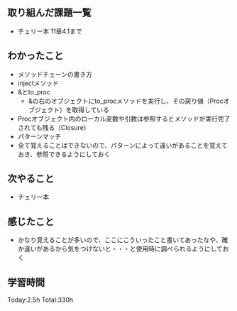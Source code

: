 ## 取り組んだ課題一覧
- チェリー本 11章4.1まで
  
## わかったこと
- メソッドチェーンの書き方
- injectメソッド
- &とto_proc
  - &の右のオブジェクトにto_procメソッドを実行し、その戻り値（Procオブジェクト）を取得している
-  Procオブジェクト内のローカル変数や引数は参照するとメソッドが実行完了されても残る（Closure）
-  パターンマッチ
  - 全て覚えることはできないので、パターンによって違いがあることを覚えておき、参照できるようにしておく  
  
## 次やること
- チェリー本

## 感じたこと
- かなり覚えることが多いので、ここにこういったこと書いてあったなや、確か違いがあるから気をつけないと・・・と使用時に調べられるようにしておく

## 学習時間
Today:2.5h
Total:330h
